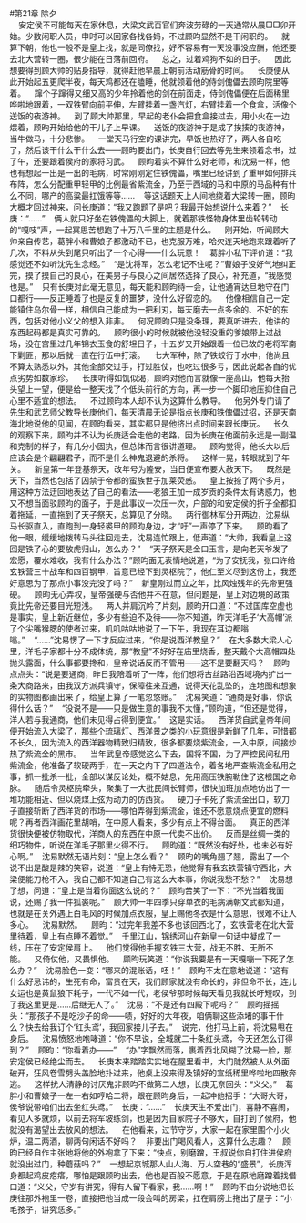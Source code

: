 #第21章 除夕<br />    安定侯不可能每天在家休息，大梁文武百官们奔波劳碌的一天通常从晨□□卯开始。少数闲职人员，申时可以回家各找各妈，不过顾昀显然不是干闲职的。    就算下朝，他也一般不是皇上找，就是同僚找，好不容易有一天没事没应酬，他还要去北大营转一圈，很少能在日落前回府。    总之，过着鸡狗不如的日子。    因此想要得到顾大帅的贴身指导，就得赶他早晨上朝前活动筋骨的时间。    长庚便从此开始起五更爬半夜，每天鸡都还在瞌睡，他就领着他的侍剑傀儡去顾昀院里等着。    蹿个子蹿得又细又高的少年拎着他的剑在前面走，侍剑傀儡便在后面稀里哗啦地跟着，一双铁臂向前平伸，左臂挂着一盏汽灯，右臂挂着一个食盒，活像个送饭的夜游神。    到了顾大帅那里，早起的老仆会把食盒接过去，用小火在一边煨着，顾昀开始给他的干儿子上早课。    送饭的夜游神于是成了挨揍的夜游神，当牛做马，十分悲惨。    一堂天马行空的课讲完，早饭也热好了，两人各自吃了，然后该干什么干什么去——顾昀要出门，长庚自行回去等先生来领着念书，过了午，还要跟着侯府的家将习武。    顾昀着实不算什么好老师，和沈易一样，他也有想起一出是一出的毛病，时常刚刚定住铁傀儡，嘴里已经讲到了重甲如何排兵布阵，怎么分配重甲轻甲的比例最省紫流金，乃至于西域的马和中原的马品种有什么不同，哪产的高粱最扛饿等等……    等这话题天上人间地绕着大梁转一圈，顾昀大概才回过神来，问长庚道：“我又跑题了是吧？我最开始想说什么来着？”    长庚：“……”    俩人就只好坐在铁傀儡的大脚上，就着那铁怪物身体里齿轮转动的“嘎吱”声，一起冥思苦想跑了十万八千里的主题是什么。    刚开始，听闻顾大帅亲自传艺，葛胖小和曹娘子都激动不已，也克服万难，哈欠连天地跑来跟着听了几次，不料从头到尾只听出了一个心得——什么玩意！    葛胖小私下评价道：“我感觉还不如听沈先生念经。”    “是沈将军，怎么老记不住呢？”曹娘子没好气地纠正完，摸了摸自己的良心，在美男子与良心之间居然选择了良心，补充道，“我感觉也是。”    只有长庚对此毫无意见，每天能和顾昀待一会，让他通宵达旦地守在门口都行——反正睡着了也是反复的噩梦，没什么好留恋的。    他像相信自己一定能镇住乌尔骨一样，相信自己能成为一把利刃，每天磨去一点多余的、不好的东西，包括对他小义父的想入非非。    何况顾昀只是没条理，要真听进去，他讲的东西起码都是真实可靠的。    顾昀很小的时候就被他没轻没重的爹娘带上过战场，没在宫里过几年锦衣玉食的舒坦日子，十五岁又开始跟着一位已故的老将军南下剿匪，那以后就一直在行伍中打滚。    七大军种，除了铁蛟行于水中，他尚且不算太熟悉以外，其他全部交过手，打过胜仗，也吃过很多亏，因此说起各自的优点劣势如数家珍。    长庚听得如饥似渴，顾昀对他而言就像一座高山，他每天抬头望上一望，便是给一整天找了个低头前行的方向，再一步一个脚印地压抑住自己心里不适宜的想法。    不过顾昀本人却不认为这算什么教导。    他另外专门请了先生和武艺师父教导长庚他们，每天清晨无论是指点长庚和铁傀儡过招，还是天南海北地说他的见闻，在顾昀看来，其实都只是他挤出点时间来跟长庚玩。    长久的观察下来，顾昀并不认为长庚适合走他的老路，因为长庚在他面前永远是一副温和克制的样子，有几分小固执，但总体而言很讲道理。    顾昀觉得，他长大以后应该会是个翩翩君子，而不是什么神鬼退避的杀将。    这样一晃，转眼就到了年关。    新皇第一年登基祭天，改年号为隆安，当日便宣布要大赦天下。    既然是天下，当然也包括了囚禁于帝都的蛮族世子加莱荧惑。    皇上按捺了两个多月，用这种方法迂回地表达了自己的看法——老狼王加一成岁贡的条件太有诱惑力，他又不想当面驳顾昀的面子，于是此事议一次压一次，户部的和安定侯的折子全都扣着拖延，一直拖到了天子祭天，总算见了分晓。    两行御林军分开两边，沈易纵马长驱直入，直跑到一身轻裘甲的顾昀身边，才“吁”一声停了下来。    顾昀看了他一眼，缓缓地拨转马头往回走去，沈易连忙跟上，低声道：“大帅，我看皇上这回是铁了心的要放虎归山，怎么办？”    “天子祭天是金口玉言，是向老天爷发了宏愿，覆水难收，我有什么办法？”顾昀面无表情地说道，“为了安抚我，张口许给玄铁营三十战车和四百钢甲，旨意已经下到灵枢院了，他仁至义尽到这份上，我还好意思为了那点小事没完没了吗？”    新皇刚过而立之年，比风烛残年的先帝更强硬。    顾昀无心弄权，皇帝强硬与否他并不在意，但问题是，皇上对边境的政策竟比先帝还要目光短浅。    两人并肩沉吟了片刻，顾昀开口道：“不过国库空虚也是事实，皇上新近继位，多少有些迫不及待——你不知道，昨天洋毛子‘大高帽’派了个尖嘴猴腮的使者过来，叽叽咕咕地说了一下午，我现在耳边都嗡嗡。”    “……”沈易愣了一下才反应过来，“你是说西洋教皇？”    在大多数大梁人心里，洋毛子家都十分不成体统，那“教皇”不好好在庙里烧香，整天戴个大高帽四处抛头露面，什么事都要搀和，皇帝说话反而不管用——这不是要翻天吗？    顾昀点点头：“说是要通商，昨日我陪着听了一阵，他们想将古丝路沿西域境内扩出一条大商路来，由我双方派兵镇守，保障往来互通，说得天花乱坠的，连地图和想象的实物图都画出来了，给皇上算了一笔忽悠账。”    沈易笑道：“通商是好事，你说得什么话？”    “没说不是——只是做生意的事我不太懂，”顾昀道，“但还是觉得，洋人若与我通商，他们未见得占得到便宜。”    这是实话。    西洋货自武皇帝年间便开始流入大梁了，那些个琉璃灯、西洋景之类的小玩意很是新鲜了几年，可惜都不长久，因为流入的西洋器物精致归精致，很多都要烧紫流金，一入中原，间接炒热了紫流金的黑市。    当年武皇帝感觉这么下去，国将不国，为了严控民间私用紫流金，他准备了软硬两手，在一天之内下了四道法令，着各地严查紫流金私用之事，抓一批杀一批，全部以谋反论处，概不姑息，先用高压铁腕勒住了这根国之命脉。    随后令灵枢院牵头，聚集了一大批民间长臂师，很快加班加点地仿出了一堆功能相近、但以烧煤上弦为动力的仿西货。    硬刀子卡死了紫流金出口，软刀子直接斩断了西洋货的市场——哪怕弄得到紫流金，谁还不愿意烧点便宜的燃料呢？再者西洋画花里胡哨，在中原人看来，多少有点上不得台面。    真正的西洋货很快便被仿物取代，洋商人的东西在中原一代卖不出价。    反而是丝绸一类的细巧物件，听说在洋毛子那里火得不行。    顾昀道：“既然没有好处，也未必有好心啊。”    沈易默然无语片刻：“皇上怎么看？”    顾昀的嘴角翘了翘，露出了一个说不出是酸是辣的笑容，说道：“皇上有恃无恐，他觉得有我玄铁营镇守西北，大梁便能刀枪不入，我自己都不知道自己有这么大本事，你说我愁不愁？”    沈易想了想，问道：“皇上是当着你面这么说的？”    顾昀苦笑了一下：“不光当着我面说，还赐了我一件狐裘呢。”    顾大帅一年四季只穿单衣的毛病满朝文武都知道，也就是在关外遇上白毛风的时候加点衣服，皇上赐他冬衣是什么意思，很难不让人多心。    沈易默然。    顾昀：“过完年我差不多也该回西北了，玄铁营老在北大营里待着，皇上有点睡不着觉。”    千里江山，锦绣河山在新皇一句话中凝成了一线，压在了安定侯肩上。    他们觉得他手握玄铁三大营，战无不胜、无所不能。    又倚仗他，又畏惧他。    顾昀玩笑道：“你说我要是有一天嘎嘣一下死了怎么办？”    沈易脸色一变：“哪来的混账话，呸！”    顾昀不太在意地说道：“这有什么好忌讳的，生死有命，富贵在天，我们顾家就没有命长的，非但命不长，连儿女运也是黄鼠狼下耗子，一代不如一代，老侯爷那时候每天看见我就长吁短叹，到了我这里更是……后继无人了。”    沈易：“不是还有四殿下呢吗？”    顾昀摇摇头：“那孩子不是吃沙子的命——啧，好好的大年夜，咱俩聊这些添堵的事干什么？快去给我订个‘红头鸢’，我回家接儿子去。”    说完，他打马上前，将沈易甩在身后。    沈易愤怒地咆哮道：“你不早说，全城就二十条红头鸢，今天还怎么订得到？”    顾昀：“你看着办——”    “办”字飘然而落，裹着西北风糊了沈易一脸，那安定侯已经绝尘而去。    长庚本来踏踏实实地在屋里看书，大门陡然被人从外面破开，狂风卷雪劈头盖脸地扑过来，他桌上没来得及镇好的宣纸稀里哗啦地四散奔逃。    这样扰人清静的讨厌鬼非顾昀不做第二人想，长庚无奈回头：“义父。”    葛胖小和曹娘子一左一右如哼哈二将，跟在顾昀身后，一起冲他招手：“大哥大哥，侯爷说带咱们出去坐红头鸢。”    长庚：“……”    长庚天生不爱出门，喜静不喜闹，看见人多就烦，以前去将军坡练剑，也是因为自家院子不够大，自打到了侯府，他就没有渴望出去放风的想法。    在他看来，过节守岁，大家一起在家里围个小火炉，温二两酒，聊两句闲话不好吗？    非要出门喝风看人，这算什么志趣？    顾昀已经自作主张地将他的外袍拿了下来：“快点，别磨蹭，王叔说你自打住进侯府就没出过门，种蘑菇吗？”    一想起京城那人山人海、万人空巷的“盛景”，长庚浑身都起鸡皮疙瘩，哪怕是跟顾昀出去，他也是百般不愿意，于是在原地磨蹭着找借口道：“义父，守岁有讲究，得有人留下看家，我……啊！”    顾昀不由分说地把长庚往那外袍里一卷，直接把他当成一段会叫的房梁，扛在肩膀上拖出了屋子：“小毛孩子，讲究恁多。”